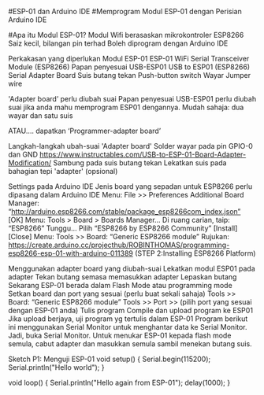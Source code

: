 #ESP-01 dan Arduino IDE
#Memprogram Modul ESP-01 dengan Perisian Arduino IDE

#Apa itu Modul ESP-01?
Modul Wifi berasaskan mikrokontroler ESP8266
Saiz kecil, bilangan pin terhad
Boleh diprogram dengan Arduino IDE

Perkakasan yang diperlukan
Modul ESP-01
ESP-01 WiFi Serial Transceiver Module (ESP8266)
Papan penyesuai USB-ESP01
USB to ESP01 (ESP8266) Serial Adapter Board
Suis butang tekan
Push-button switch
Wayar
Jumper wire

'Adapter board’ perlu diubah suai
Papan penyesuai USB-ESP01 perlu diubah suai jika anda mahu memprogram ESP01 dengannya.
Mudah sahaja: dua wayar dan satu suis

ATAU…. dapatkan ‘Programmer-adapter board’

Langkah-langkah ubah-suai 'Adapter board'
Solder wayar pada pin GPIO-0 dan GND
https://www.instructables.com/USB-to-ESP-01-Board-Adapter-Modification/
Sambung pada suis butang tekan
Lekatkan suis pada bahagian tepi 'adapter' (opsional)

Settings pada Arduino IDE
Jenis board yang sepadan untuk ESP8266 perlu dipasang dalam Arduino IDE
Menu: File >> Preferences
Additional Board Manager: “http://arduino.esp8266.com/stable/package_esp8266com_index.json” 
[OK]
Menu: Tools > Board > Boards Manager…
Di ruang carian, taip: “ESP8266”
Tunggu…
Pilih “ESP8266 by ESP8266 Community”
[Install]
[Close]
Menu: Tools >> Board: “Generic ESP8266 module”
Rujukan:
https://create.arduino.cc/projecthub/ROBINTHOMAS/programming-esp8266-esp-01-with-arduino-011389 (STEP 2:Installing ESP8266 Platform)


Menggunakan adapter board yang diubah-suai
Lekatkan modul ESP01 pada adapter
Tekan butang semasa memasukkan adapter
Lepaskan butang
Sekarang ESP-01 berada dalam Flash Mode atau programming mode
Setkan board dan port yang sesuai (perlu buat sekali sahaja)
Tools >> Board: “Generic ESP8266 module”
Tools >> Port >> (pilih port yang sesuai dengan ESP-01 anda) 
Tulis program
Compile dan upload program ke ESP01
Jika upload berjaya, uji program yg tertulis dalam ESP-01
Program berikut ini menggunakan Serial Monitor untuk menghantar data ke Serial Monitor. Jadi, buka Serial Monitor.
Untuk menukar ESP-01 kepada flash mode semula, cabut adapter dan masukkan semula sambil menekan butang suis.

Sketch P1: Menguji ESP-01
void setup() 
{
  Serial.begin(115200);
  Serial.println("Hello world");
}

void loop() 
{
  Serial.println("Hello again from ESP-01");
  delay(1000);
}

